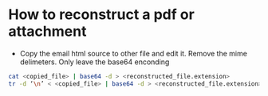 # How to reconstruct a pdf or attachment

* Copy the email html source to other file and edit it. Remove the mime delimeters. Only leave the base64 enconding&#x20;

```bash
cat <copied_file> | base64 -d > <reconstructed_file.extension>
tr -d ‘\n’ < <copied_file> | base64 -d > <reconstructed_file.extension>
```
